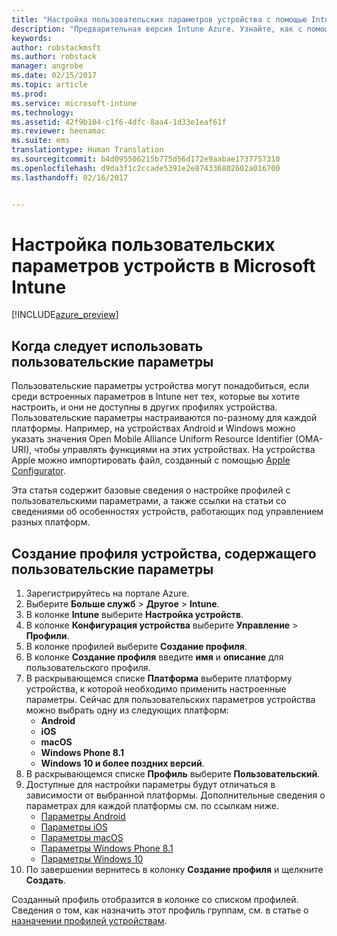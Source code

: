 ```yaml
---
title: "Настройка пользовательских параметров устройства с помощью Intune | Предварительная версия Intune Azure | Документация Майкрософт"
description: "Предварительная версия Intune Azure. Узнайте, как с помощью Intune можно настроить пользовательские параметры на управляемых устройствах."
keywords: 
author: robstackmsft
ms.author: robstack
manager: angrobe
ms.date: 02/15/2017
ms.topic: article
ms.prod: 
ms.service: microsoft-intune
ms.technology: 
ms.assetid: 42f9b104-c1f6-4dfc-8aa4-1d33e1eaf61f
ms.reviewer: heenamac
ms.suite: ems
translationtype: Human Translation
ms.sourcegitcommit: b4d095506215b775d56d172e9aabae1737757310
ms.openlocfilehash: d9da3f1c2ccade5391e2e874336802602a016700
ms.lasthandoff: 02/16/2017


---
```


# <a name="how-to-configure-custom-device-settings-in-microsoft-intune"></a>Настройка пользовательских параметров устройств в Microsoft Intune

[!INCLUDE[azure_preview](../includes/azure_preview.md)]

## <a name="when-to-use-custom-settings"></a>Когда следует использовать пользовательские параметры

Пользовательские параметры устройства могут понадобиться, если среди встроенных параметров в Intune нет тех, которые вы хотите настроить, и они не доступны в других профилях устройства.
Пользовательские параметры настраиваются по-разному для каждой платформы. Например, на устройствах Android и Windows можно указать значения Open Mobile Alliance Uniform Resource Identifier (OMA-URI), чтобы управлять функциями на этих устройствах. На устройства Apple можно импортировать файл, созданный с помощью [Apple Configurator](https://itunes.apple.com/us/app/apple-configurator-2/id1037126344?mt=12).

Эта статья содержит базовые сведения о настройке профилей с пользовательскими параметрами, а также ссылки на статьи со сведениями об особенностях устройств, работающих под управлением разных платформ.

## <a name="create-a-device-profile-containing-custom-settings"></a>Создание профиля устройства, содержащего пользовательские параметры

1. Зарегистрируйтесь на портале Azure.
2. Выберите **Больше служб** > **Другое** > **Intune**.
3. В колонке **Intune** выберите **Настройка устройств**.
2. В колонке **Конфигурация устройства** выберите **Управление** > **Профили**.
3. В колонке профилей выберите **Создание профиля**.
4. В колонке **Создание профиля** введите **имя** и **описание** для пользовательского профиля.
5. В раскрывающемся списке **Платформа** выберите платформу устройства, к которой необходимо применить настроенные параметры. Сейчас для пользовательских параметров устройства можно выбрать одну из следующих платформ:
    - **Android**
    - **iOS**
    - **macOS**
    - **Windows Phone 8.1**
    - **Windows 10 и более поздних версий**.
6. В раскрывающемся списке **Профиль** выберите **Пользовательский**.
7. Доступные для настройки параметры будут отличаться в зависимости от выбранной платформы. Дополнительные сведения о параметрах для каждой платформы см. по ссылкам ниже.
    - [Параметры Android](custom-for-android.md)
    - [Параметры iOS](custom-for-ios.md)
    - [Параметры macOS](custom-for-macos.md)
    - [Параметры Windows Phone 8.1](custom-for-windows-phone-8-1.md)
    - [Параметры Windows 10](custom-for-windows-10.md)
8. По завершении вернитесь в колонку **Создание профиля** и щелкните **Создать**.

Созданный профиль отобразится в колонке со списком профилей.
Сведения о том, как назначить этот профиль группам, см. в статье о [назначении профилей устройствам](how-to-assign-device-profiles.md).


